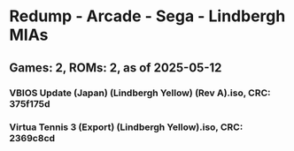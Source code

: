 # Redump - Arcade - Sega - Lindbergh MIAs
## Games: 2, ROMs: 2, as of 2025-05-12

### VBIOS Update (Japan) (Lindbergh Yellow) (Rev A).iso, CRC: 375f175d
### Virtua Tennis 3 (Export) (Lindbergh Yellow).iso, CRC: 2369c8cd
